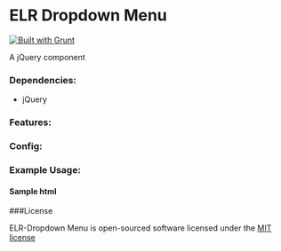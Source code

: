 # ELR Dropdown Menu

[![Built with Grunt](https://cdn.gruntjs.com/builtwith.png)](http://gruntjs.com/)

A jQuery component

### Dependencies:

+ jQuery

### Features:

### Config:

### Example Usage:

#### Sample html

###License

ELR-Dropdown Menu is open-sourced software licensed under the [MIT license](http://opensource.org/licenses/MIT)
